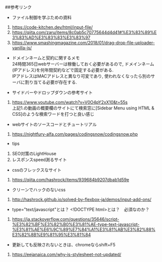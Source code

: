##参考リンク

* ファイル制御を学ぶための資料<br>
1. https://code-kitchen.dev/html/input-file/
2. https://qiita.com/zaru/items/8c0ab5c70775644d4d41#%E3%83%89%E3%83%AD%E3%83%83%E3%83%97
3. https://www.smashingmagazine.com/2018/01/drag-drop-file-uploader-vanilla-js/

* ドメインネームと契約に関するメモ  
24時間365日webサーバーは稼働しておく必要があるので, ドメインネーム(IPアドレス)を何年間契約などで固定する必要がある.  
IPアドレスはMACアドレスと異なり可変であり, 使われなくなったら別のサーバに割り当てる必要が存在する.

* サイドバーやドロップダウンの参考サイト
1. https://www.youtube.com/watch?v=V0O4pY2xX10&t=55s<br>
上記1.の動画の概要欄のサイトにて検索窓に[Sidebar Menu using HTML & CSS]のような検索ワードを打つと良い感じ

* webサイトのソースコードとチュートリアル
1. https://nightfury-alfa.com/pages/codingsnow/codingsnow.php

* tips
1. SEO対策のLightHouse
2. レスポンスspeed測るサイト

* cssのフレックスなサイト
1. https://qiita.com/hashrock/items/939684b9207dbab1d59e

* クリーンでハックのないcss
1. http://hashrock.github.io/solved-by-flexbox-ja/demos/input-add-ons/

* type="text/javascript"とは？ \<!DOCTYPE html>とは？　必須なのか？
1. https://ja.stackoverflow.com/questions/35646/script-%E3%82%BF%E3%82%B0%E3%81%AE-type-text-javascript-%E3%81%AE%E6%9C%89%E7%84%A1%E3%81%AB%E3%82%88%E3%82%8B%E9%81%95%E3%81%84

* 更新しても反映されないときは、chromeならshift+F5
1. https://eejanaica.com/why-is-stylesheet-not-updated/